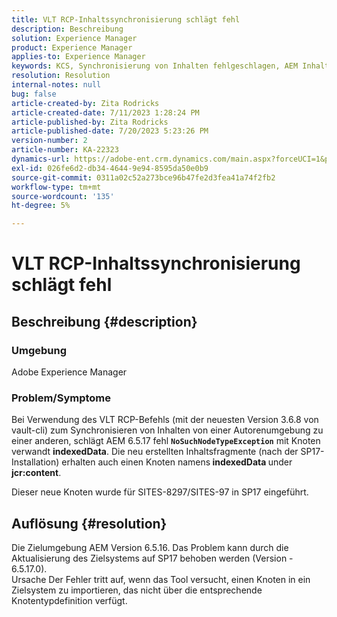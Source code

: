 ```yaml
---
title: VLT RCP-Inhaltssynchronisierung schlägt fehl
description: Beschreibung
solution: Experience Manager
product: Experience Manager
applies-to: Experience Manager
keywords: KCS, Synchronisierung von Inhalten fehlgeschlagen, AEM Inhaltssynchronisierung
resolution: Resolution
internal-notes: null
bug: false
article-created-by: Zita Rodricks
article-created-date: 7/11/2023 1:28:24 PM
article-published-by: Zita Rodricks
article-published-date: 7/20/2023 5:23:26 PM
version-number: 2
article-number: KA-22323
dynamics-url: https://adobe-ent.crm.dynamics.com/main.aspx?forceUCI=1&pagetype=entityrecord&etn=knowledgearticle&id=126207cc-ee1f-ee11-9cbe-6045bd006239
exl-id: 026fe6d2-db34-4644-9e94-8595da50e0b9
source-git-commit: 0311a02c52a273bce96b47fe2d3fea41a74f2fb2
workflow-type: tm+mt
source-wordcount: '135'
ht-degree: 5%

---
```


# VLT RCP-Inhaltssynchronisierung schlägt fehl

## Beschreibung {#description}


### Umgebung

Adobe Experience Manager

### Problem/Symptome

Bei Verwendung des VLT RCP-Befehls (mit der neuesten Version 3.6.8 von vault-cli) zum Synchronisieren von Inhalten von einer Autorenumgebung zu einer anderen, schlägt AEM 6.5.17 fehl <b>`NoSuchNodeTypeException`</b> mit Knoten verwandt <b>indexedData</b>. Die neu erstellten Inhaltsfragmente (nach der SP17-Installation) erhalten auch einen Knoten namens<b> indexedData </b>under <b>jcr:content</b>.

Dieser neue Knoten wurde für SITES-8297/SITES-97 in SP17 eingeführt.


## Auflösung {#resolution}


Die Zielumgebung AEM Version 6.5.16. Das Problem kann durch die Aktualisierung des Zielsystems auf SP17 behoben werden (Version - 6.5.17.0).
<br>Ursache Der Fehler tritt auf, wenn das Tool versucht, einen Knoten in ein Zielsystem zu importieren, das nicht über die entsprechende Knotentypdefinition verfügt.
